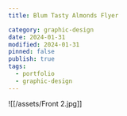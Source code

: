 ```yaml
---
title: Blum Tasty Almonds Flyer

category: graphic-design
date: 2024-01-31
modified: 2024-01-31
pinned: false
publish: true
tags:
  - portfolio
  - graphic-design
---
```


![[/assets/Front 2.jpg]]
